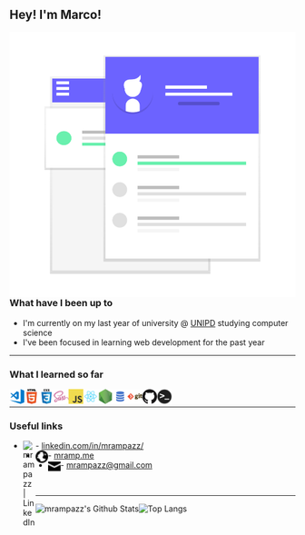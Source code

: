 ## Hey! I'm Marco!

<img align="right" src="./illustration.png">

### What have I been up to
- I'm currently on my last year of university @ [UNIPD][uni] studying computer science
- I've been focused in learning web development for the past year

---

### What I learned so far
<img align="left" alt="Visual Studio Code" width="26px" src="https://raw.githubusercontent.com/github/explore/80688e429a7d4ef2fca1e82350fe8e3517d3494d/topics/visual-studio-code/visual-studio-code.png" />
<img align="left" alt="HTML5" width="26px" src="https://raw.githubusercontent.com/github/explore/80688e429a7d4ef2fca1e82350fe8e3517d3494d/topics/html/html.png" />
<img align="left" alt="CSS3" width="26px" src="https://raw.githubusercontent.com/github/explore/80688e429a7d4ef2fca1e82350fe8e3517d3494d/topics/css/css.png" />
<img align="left" alt="Sass" width="26px" src="https://raw.githubusercontent.com/github/explore/80688e429a7d4ef2fca1e82350fe8e3517d3494d/topics/sass/sass.png" />
<img align="left" alt="JavaScript" width="26px" src="https://raw.githubusercontent.com/github/explore/80688e429a7d4ef2fca1e82350fe8e3517d3494d/topics/javascript/javascript.png" />
<img align="left" alt="React" width="26px" src="https://raw.githubusercontent.com/github/explore/80688e429a7d4ef2fca1e82350fe8e3517d3494d/topics/react/react.png" />
<img align="left" alt="Node.js" width="26px" src="https://raw.githubusercontent.com/github/explore/80688e429a7d4ef2fca1e82350fe8e3517d3494d/topics/nodejs/nodejs.png" />
<img align="left" alt="SQL" width="26px" src="https://raw.githubusercontent.com/github/explore/80688e429a7d4ef2fca1e82350fe8e3517d3494d/topics/sql/sql.png" />
<img align="left" alt="Git" width="26px" src="https://raw.githubusercontent.com/github/explore/80688e429a7d4ef2fca1e82350fe8e3517d3494d/topics/git/git.png" />
<img align="left" alt="GitHub" width="26px" src="https://raw.githubusercontent.com/github/explore/78df643247d429f6cc873026c0622819ad797942/topics/github/github.png" />
<img align="left" alt="Terminal" width="26px" src="https://raw.githubusercontent.com/github/explore/80688e429a7d4ef2fca1e82350fe8e3517d3494d/topics/terminal/terminal.png" />

<br />

---

### Useful links
 - [<img align="left" alt="mrampazz | LinkedIn" width="22px" src="https://cdn.jsdelivr.net/npm/simple-icons@v3/icons/linkedin.svg" />][linkedin] - [linkedin.com/in/mrampazz/][linkedin]
 - [<img align="left" alt="mramp.me" width="22px" src="https://raw.githubusercontent.com/iconic/open-iconic/master/svg/globe.svg" />][website] - [mramp.me][website]
 - [<img align="left" alt="mrampazz@gmail.com" width="22px" src="https://raw.githubusercontent.com/iconic/open-iconic/master/svg/envelope-closed.svg" />][mail] - [mrampazz@gmail.com][mail]

<br />

---

<img align="left" alt="mrampazz's Github Stats" src="https://github-readme-stats.codestackr.vercel.app/api?username=mrampazz&show_icons=true&count_private=true&hide_border=true" />

![Top Langs](https://github-readme-stats.vercel.app/api/top-langs/?username=mrampazz&layout=compact&hide=Swif&hide_border=truet)

[website]: http://www.mramp.me
[linkedin]: https://www.linkedin.com/in/mrampazz/
[mail]: mailto:mrampazz@gmail.com
[uni]: https://www.unipd.it/
